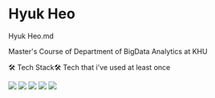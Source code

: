 # Hyuk Heo
Hyuk Heo.md

Master's Course of Department of BigData Analytics at KHU

🛠 Tech Stack️🛠
Tech that i've used at least once

<img src="https://img.shields.io/badge/Python-3776AB?style=for-the-badge&logo=python&logoColor=white">
<img src="https://img.shields.io/badge/R-276DC3?style=for-the-badge&logo=R&logoColor=white">
<img src="https://img.shields.io/badge/sql-4479A1?style=for-the-badge&logo=sql&logoColor=white">
<img src="https://img.shields.io/badge/maria%20db-003545?style=for-the-badge&logo=mariadb&logoColor=white">
<img src="https://img.shields.io/badge/mongo%20db-47A248?style=for-the-badge&logo=mongodb&logoColor=white">


<!--
**hahawhyhyuk/hahawhyhyuk** is a ✨ _special_ ✨ repository because its `README.md` (this file) appears on your GitHub profile.

Here are some ideas to get you started:

- 🔭 I’m currently working on ...
- 🌱 I’m currently learning ...
- 👯 I’m looking to collaborate on ...
- 🤔 I’m looking for help with ...
- 💬 Ask me about ...
- 📫 How to reach me: ...
- 😄 Pronouns: ...
- ⚡ Fun fact: ...
-->
